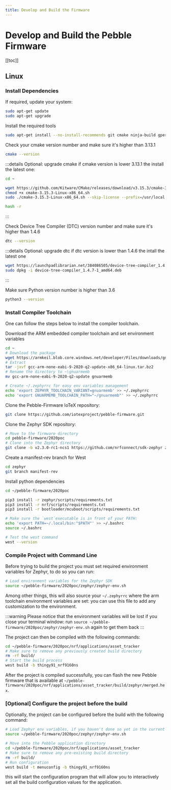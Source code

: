 ```yaml
---
title: Develop and Build the Firmware
---
```


# Develop and Build the Pebble Firmware

[[toc]]

## Linux

### Install Dependencies

If required, update your system:

```sh
sudo apt-get update
sudo apt-get upgrade
```

Install the required tools

```sh
sudo apt-get install --no-install-recommends git cmake ninja-build gperf ccache dfu-util device-tree-compiler wget python3-dev python3-pip python3-setuptools python3-tk python3-wheel xz-utils file make gcc gcc-multilib g++-multilib libsdl2-dev
```

Check your cmake version number and make sure it's higher than 3.13.1

```sh
cmake --version
```

:::details Optional: upgrade cmake
if cmake version is lower 3.13.1 the install the latest one:

```sh
cd ~

wget https://github.com/Kitware/CMake/releases/download/v3.15.3/cmake-3.15.3-Linux-x86_64.sh
chmod +x cmake-3.15.3-Linux-x86_64.sh
sudo ./cmake-3.15.3-Linux-x86_64.sh --skip-license --prefix=/usr/local

hash -r

```

:::

Check Device Tree Compiler (DTC) version number and make sure it's higher than 1.4.6

```sh
dtc --version
```

:::details Optional: upgrade dtc
if dtc version is lower than 1.4.6 the intall the latest one

```sh
wget https://launchpadlibrarian.net/384086505/device-tree-compiler_1.4.7-1_amd64.deb
sudo dpkg -i device-tree-compiler_1.4.7-1_amd64.deb
```

:::

Make sure Python version number is higher than 3.6

```sh
python3 --version
```

### Install Compiler Toolchain

One can follow the steps below to install the compiler toolchain.

Download the ARM embedded compiler toolchain and set environment variables

```sh
cd ~
# Download the package
wget https://armkeil.blob.core.windows.net/developer/Files/downloads/gnu-rm/9-2020q2/gcc-arm-none-eabi-9-2020-q2-update-x86_64-linux.tar.bz2
# Extract
tar -jxvf gcc-arm-none-eabi-9-2020-q2-update-x86_64-linux.tar.bz2
# Rename the directory to ~\gnuarmemb
mv gcc-arm-none-eabi-9-2020-q2-update gnuarmemb

# Create ~/.zephyrrc for easy env variables management
echo 'export ZEPHYR_TOOLCHAIN_VARIANT=gnuarmemb' >> ~/.zephyrrc
echo 'export GNUARMEMB_TOOLCHAIN_PATH="~/gnuarmemb"' >> ~/.zephyrrc
```

Clone the Pebble-Firmware IoTeX repository:

```sh
git clone https://github.com/iotexproject/pebble-firmware.git
```

Clone the Zephyr SDK repository:

```sh
# Move to the firmware directory
cd pebble-firmware/2020poc
# Clone into the Zephyr directory
git clone -b v2.3.0-rc1-ncs1 https://github.com/nrfconnect/sdk-zephyr zephyr
```

Create a manifest-rev branch for West

```sh
cd zephyr
git branch manifest-rev
```

Install python dependencies

```sh
cd ~/pebble-firmware/2020poc

pip3 install -r zephyr/scripts/requirements.txt
pip3 install -r nrf/scripts/requirements.txt
pip3 install -r bootloader/mcuboot/scripts/requirements.txt

# Make sure the `west`executable is in front of your PATH:
echo 'export PATH=~/.local/bin:"$PATH"' >> ~/.bashrc
source ~/.bashrc

# Test the west command
west --version
```

### Compile Project with Command Line

Before trying to build the project you must set required environment variables for Zephyr, to do so you can run:

```sh
# Load environment variables for the Zephyr SDK
source ~/pebble-firmware/2020poc/zephyr/zephyr-env.sh
```

Among other things, this will also source your `~/.zephyrrc` where the arm toolchain environment variables are set: you can use this file to add any customization to the environment.

:::warning
Please notice that the environment variables will be lost if you close your terminal window: run `source ~/pebble-firmware/2020poc/zephyr/zephyr-env.sh` again to get them back
:::

The project can then be compiled with the following commands:

```sh
cd ~/pebble-firmware/2020poc/nrf/applications/asset_tracker
# Make sure to remove any previously created build directory
rm -rf build/
# Start the build process
west build -b thingy91_nrf9160ns
```

After the project is compiled successfully, you can flash the new Pebble firmware that is available at `~/pebble-firmware/2020poc/nrf/applications/asset_tracker/build/zephyr/merged.hex`.

### [Optional] Configure the project before the build

Optionally, the project can be configured before the build with the following command:

```sh
# Load Zephyr env variables, if you haven't done so yet in the current session
source ~/pebble-firmware/2020poc/zephyr/zephyr-env.sh

# Move into the Pebble application directory
cd ~/pebble-firmware/2020poc/nrf/applications/asset_tracker
# Make sure to remove any pre-existing build directory
rm -rf build/
# Run configuration
west build -t menuconfig -b thingy91_nrf9160ns
```

this will start the configuration program that will allow you to interactively set all the build configuration values for the application.
